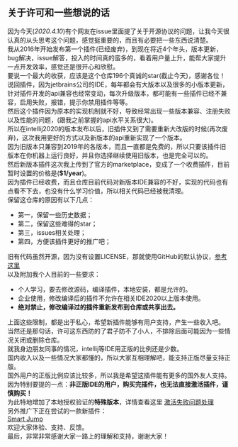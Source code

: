 ## 关于许可和一些想说的话
因为今天(_2020.4.10_)有个网友在issue里面提了关于开源协议的问题，让我今天很认真的从头思考这个问题，感觉挺重要的，而且有必要把一些东西说清楚。  
我从2016年开始发布第一个插件(已经废弃)，到现在将近4个年头，版本更新，bug解决，issue解答，投入的时间真的蛮多的，看着用户量上升，能帮大家提升一点开发效率，感觉还是很开心和欣慰。  
要说一个最大的收获，应该是这个仓库196个真诚的star(截止今天)，感谢各位！  
说回插件，因为jetbrains公司的IDE，每年都会有大版本以及很多的小版本更新，针对插件开发的api兼容也经常变动，每次升级版本，都可能有一些插件已经不兼容，启用失败，报错，提示你禁用插件等等。  
然后这个插件因为原本的实现机制就不好，导致经常出现一些版本兼容、注册失败以及性能的问题，(跟我之前掌握的api水平关系很大)。  
所以在intellij2020的版本发布以后，旧插件又到了需要重新大改版的时候(再次废弃)，这次我用更好的方式以及新版本的api重新实现了一个版本。  
因为旧版本只兼容到2019年的各版本，而且一直都是免费的，所以只要该插件旧版本在你机器上运行良好，并且你选择继续使用旧版本，也是完全可以的。  
然后新版本插件这次我上传到了官方的marketplace，变成了一个收费插件，目前暂时设置的价格是(**$1/year**)。  
因为插件已经收费，而且仓库目前代码对新版本IDE兼容的不好，实现的代码也有点看不下去，也没有什么学习价值，所以相关代码已经被我清理。  
保留这仓库的原因有以下几点：  
* 第一，保留一些历史数据；
* 第二，保留这些难得的star；
* 第三，issues相关处理；
* 第四，方便该插件更好的推广吧；

旧有代码虽然开源，因为没有设置LICENSE，那就使用GitHub的默认协议，[参考这里](https://help.github.com/cn/github/creating-cloning-and-archiving-repositories/licensing-a-repository)  
以及附加我个人目前的一些要求：
* 个人学习，要去修改源码，编译插件，本地安装，都是允许的。
* 企业使用，修改编译后的插件不允许在相关IDE2020以上版本使用。
* **绝对禁止，修改编译过的插件重新发布到仓库或共享出去。**

上面这些限制，都是出于私心，希望新插件能够有用户支持，产生一些收入吧。  
当然还是那句话，许可这东西防的了君子防不了小人，不排除后面可能因为一些情况关闭或删除仓库。  
就我身边朋友同事的情况，intellij等IDE用正版的比例还是少数。  
国内收入以及一些情况大家都懂的，所以大家互相理解吧，能支持正版尽量支持正版。  
国外用户的正版比例应该比较多，所以我是希望这插件能有更多的国外友人支持。  
因为特别要提的一点：**非正版IDE的用户，购买完插件，也无法直接激活插件，谨慎购买！**  
为此特地增加了本地授权验证的**特殊版本**，详情查看这里 [激活失败问题处理](https://github.com/kookob/mybatis-log-plugin/blob/master/activation.md)  
另外推广下正在尝试的一款新插件：  
[Smart Jump](https://plugins.jetbrains.com/plugin/14053-smart-jump)  
欢迎大家体验、支持、反馈。  
最后，非常非常感谢大家一路上的理解和支持，谢谢大家！  





